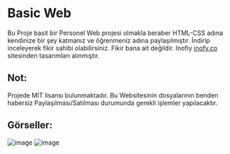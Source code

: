 # Basic Web

Bu Proje basit bir Personel Web projesi olmakla beraber HTML-CSS adına kendinize bir şey katmanız ve öğrenmeniz adına paylaşılmıştır. İndirip inceleyerek fikir sahibi olabilirsiniz. Fikir bana ait değildir. Inofiy [inofy.co](https://inofy.co) sitesinden tasarımları alınmıştır.

## Not: 

Projede MIT lisansı bulunmaktadır. Bu Websitesinin dosyalarının benden habersiz Paylaşılması/Satılması durumunda gerekli işlemler yapılacaktır.

## Görseller: 

![image](https://user-images.githubusercontent.com/87658293/219866486-6f90ece8-e935-474d-8ae1-3cb986e0a3d0.png)
![image](https://user-images.githubusercontent.com/87658293/219866500-a35185ea-b7ce-4d1c-9f4e-6aab4c6f96c3.png)

